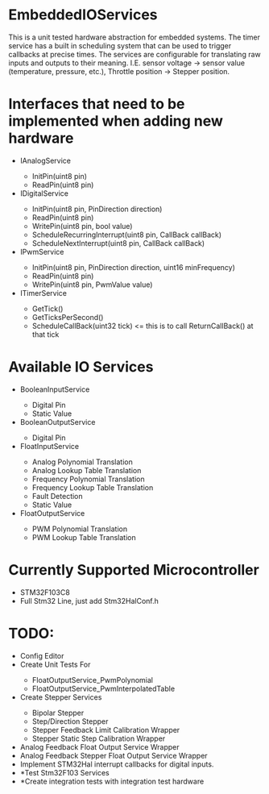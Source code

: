 # EmbeddedIOServices
This is a unit tested hardware abstraction for embedded systems. The timer service has a built in scheduling system that can be used to trigger callbacks at precise times. The services are configurable for translating raw inputs and outputs to their meaning. I.E. sensor voltage -> sensor value (temperature, pressure, etc.), Throttle position -> Stepper position.

# Interfaces that need to be implemented when adding new hardware
<ul>
  <li>IAnalogService</li>
  <ul>
    <li>InitPin(uint8 pin)</li>
    <li>ReadPin(uint8 pin)</li>
  </ul>
  <li>IDigitalService</li>
  <ul>
    <li>InitPin(uint8 pin, PinDirection direction)</li>
    <li>ReadPin(uint8 pin)</li>
    <li>WritePin(uint8 pin, bool value)</li>
    <li>ScheduleRecurringInterrupt(uint8 pin, CallBack callBack)
    <li>ScheduleNextInterrupt(uint8 pin, CallBack callBack)
  </ul>
  <li>IPwmService</li>
  <ul>
    <li>InitPin(uint8 pin, PinDirection direction, uint16 minFrequency)</li>
    <li>ReadPin(uint8 pin)</li>
    <li>WritePin(uint8 pin, PwmValue value)</li>
  </ul>
  <li>ITimerService</li>
  <ul>
    <li>GetTick()</li>
    <li>GetTicksPerSecond()</li>
    <li>ScheduleCallBack(uint32 tick) <= this is to call ReturnCallBack() at that tick</li>
  </ul>
</ul>

# Available IO Services
<ul>
  <li>BooleanInputService</li>
  <ul>
    <li>Digital Pin</li>
    <li>Static Value</li>
  </ul>
  <li>BooleanOutputService</li>
  <ul>
    <li>Digital Pin</li>
  </ul>
  <li>FloatInputService</li>
  <ul>
    <li>Analog Polynomial Translation</li>
    <li>Analog Lookup Table Translation</li>
    <li>Frequency Polynomial Translation</li>
    <li>Frequency Lookup Table Translation</li>
    <li>Fault Detection</li>
    <li>Static Value</li>
  </ul>
  <li>FloatOutputService</li>
  <ul>
    <li>PWM Polynomial Translation</li>
    <li>PWM Lookup Table Translation</li>
  </ul>
</ul>

# Currently Supported Microcontroller
<ul>
  <li>STM32F103C8</li>
  <li>Full Stm32 Line, just add Stm32HalConf.h</li>
</ul>

# TODO:
<ul>
  <li>Config Editor</li>
  <li>Create Unit Tests For</li>
  <ul>
    <li>FloatOutputService_PwmPolynomial</li>
    <li>FloatOutputService_PwmInterpolatedTable</li>
  </ul>
  <li>Create Stepper Services</li>
  <ul>
    <li>Bipolar Stepper</li>
    <li>Step/Direction Stepper</li>
    <li>Stepper Feedback Limit Calibration Wrapper</li>
    <li>Stepper Static Step Calibration Wrapper</li>
  </ul>
  <li>Analog Feedback Float Output Service Wrapper</li>
  <li>Analog Feedback Stepper Float Output Service Wrapper</li>
  <li>Implement STM32Hal interrupt callbacks for digital inputs.</li>
  <li>*Test Stm32F103 Services</li>
  <li>*Create integration tests with integration test hardware</li>
</ul>
  
